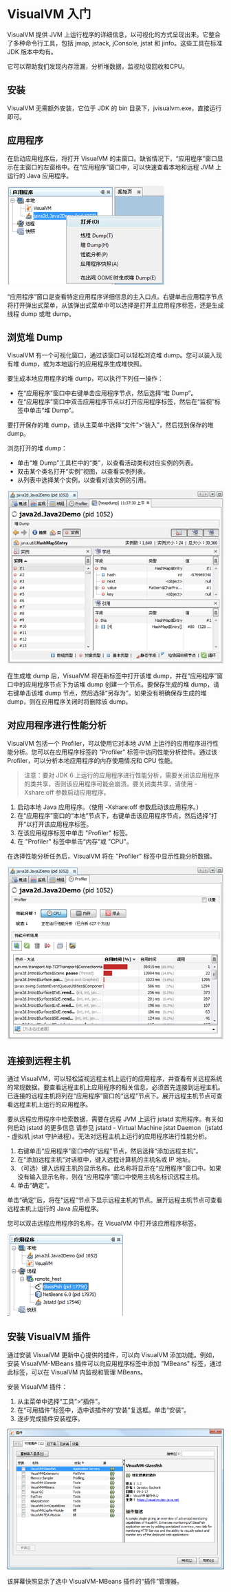 # VisualVM 入门
VisualVM 提供 JVM 上运行程序的详细信息，以可视化的方式呈现出来。它整合了多种命令行工具，包括 jmap, jstack, jConsole, jstat 和 jinfo。这些工具在标准 JDK 版本中均有。

它可以帮助我们发现内存泄漏，分析堆数据，监视垃圾回收和CPU。

## 安装
VisualVM 无需额外安装，它位于 JDK 的 bin 目录下，jvisualvm.exe，直接运行即可。

## 应用程序
在启动应用程序后，将打开 VisualVM 的主窗口。缺省情况下，“应用程序”窗口显示在主窗口的左窗格中。在“应用程序”窗口中，可以快速查看本地和远程 JVM 上运行的 Java 应用程序。

![](2019-06-13-16-37-41.png)

“应用程序”窗口是查看特定应用程序详细信息的主入口点。右键单击应用程序节点将打开弹出式菜单，从该弹出式菜单中可以选择是打开主应用程序标签，还是生成线程 dump 或堆 dump。

## 浏览堆 Dump
VisualVM 有一个可视化窗口，通过该窗口可以轻松浏览堆 dump。您可以装入现有堆 dump，或为本地运行的应用程序生成堆快照。

要生成本地应用程序的堆 dump，可以执行下列任一操作：
- 在“应用程序”窗口中右键单击应用程序节点，然后选择“堆 Dump”。
- 在“应用程序”窗口中双击应用程序节点以打开应用程序标签，然后在“监视”标签中单击“堆 Dump”。

要打开保存的堆 dump，请从主菜单中选择“文件”>“装入”，然后找到保存的堆 dump。

浏览打开的堆 dump：
- 单击“堆 Dump”工具栏中的“类”，以查看活动类和对应实例的列表。
- 双击某个类名打开“实例”视图，以查看实例列表。
- 从列表中选择某个实例，以查看对该实例的引用。

![](2019-06-13-16-40-16.png)

在生成堆 dump 后，VisualVM 将在新标签中打开该堆 dump，并在“应用程序”窗口中的应用程序节点下为该堆 dump 创建一个节点。要保存生成的堆 dump，请右键单击该堆 dump 节点，然后选择“另存为”。如果没有明确保存生成的堆 dump，则在应用程序关闭时将删除该 dump。

## 对应用程序进行性能分析
VisualVM 包括一个 Profiler，可以使用它对本地 JVM 上运行的应用程序进行性能分析。您可以在应用程序标签的 "Profiler" 标签中访问性能分析控件。通过该 Profiler，可以分析本地应用程序的内存使用情况和 CPU 性能。

> 注意：要对 JDK 6 上运行的应用程序进行性能分析，需要关闭该应用程序的类共享，否则该应用程序可能会崩溃。要关闭类共享，请使用 -Xshare:off 参数启动应用程序。

1. 启动本地 Java 应用程序。（使用 -Xshare:off 参数启动该应用程序。）
2. 在“应用程序”窗口的“本地”节点下，右键单击该应用程序节点，然后选择“打开”以打开该应用程序标签。
3. 在该应用程序标签中单击 "Profiler" 标签。
4. 在 "Profiler" 标签中单击“内存”或 "CPU"。

在选择性能分析任务后，VisualVM 将在 "Profiler" 标签中显示性能分析数据。

![](2019-06-13-16-41-26.png)

## 连接到远程主机
通过 VisualVM，可以轻松监视远程主机上运行的应用程序，并查看有关远程系统的常规数据。要查看远程主机上应用程序的相关信息，必须首先连接到远程主机。已连接的远程主机将列在“应用程序”窗口的“远程”节点下。展开远程主机节点可查看远程主机上运行的应用程序。

要从远程应用程序中检索数据，需要在远程 JVM 上运行 jstatd 实用程序。有关如何启动 jstatd 的更多信息 请参见 jstatd - Virtual Machine jstat Daemon（jstatd - 虚拟机 jstat 守护进程）。无法对远程主机上运行的应用程序进行性能分析。
1. 右键单击“应用程序”窗口中的“远程”节点，然后选择“添加远程主机”。
2. 在“添加远程主机”对话框中，键入远程计算机的主机名或 IP 地址。
3. （可选）键入远程主机的显示名称。此名称将显示在“应用程序”窗口中。如果没有输入显示名称，则在“应用程序”窗口中使用主机名标识远程主机。
4. 单击“确定”。

单击“确定”后，将在“远程”节点下显示远程主机的节点。展开远程主机节点可查看远程主机上运行的 Java 应用程序。

您可以双击远程应用程序的名称，在 VisualVM 中打开该应用程序标签。

![](2019-06-13-16-42-33.png)

## 安装 VisualVM 插件
通过安装 VisualVM 更新中心提供的插件，可以向 VisualVM 添加功能。例如，安装 VisualVM-MBeans 插件可以向应用程序标签中添加 "MBeans" 标签，通过此标签，可以在 VisualVM 内监视和管理 MBeans。

安装 VisualVM 插件：
1. 从主菜单中选择“工具”>“插件”。
2. 在“可用插件”标签中，选中该插件的“安装”复选框。单击“安装”。
3. 逐步完成插件安装程序。

![](2019-06-13-16-43-10.png)

该屏幕快照显示了选中 VisualVM-MBeans 插件的“插件”管理器。
